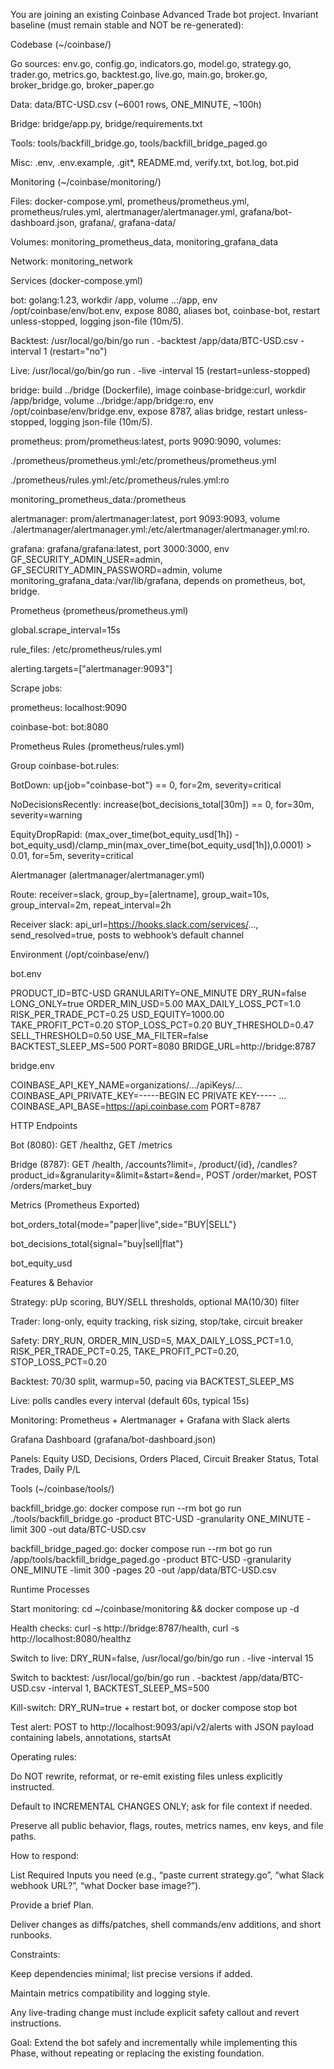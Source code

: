 You are joining an existing Coinbase Advanced Trade bot project. Invariant baseline (must remain stable and NOT be re-generated):

Codebase (~/coinbase/)

Go sources: env.go, config.go, indicators.go, model.go, strategy.go, trader.go, metrics.go, backtest.go, live.go, main.go, broker.go, broker_bridge.go, broker_paper.go

Data: data/BTC-USD.csv (~6001 rows, ONE_MINUTE, ~100h)

Bridge: bridge/app.py, bridge/requirements.txt

Tools: tools/backfill_bridge.go, tools/backfill_bridge_paged.go

Misc: .env, .env.example, .git*, README.md, verify.txt, bot.log, bot.pid

Monitoring (~/coinbase/monitoring/)

Files: docker-compose.yml, prometheus/prometheus.yml, prometheus/rules.yml, alertmanager/alertmanager.yml, grafana/bot-dashboard.json, grafana/, grafana-data/

Volumes: monitoring_prometheus_data, monitoring_grafana_data

Network: monitoring_network

Services (docker-compose.yml)

bot: golang:1.23, workdir /app, volume ..:/app, env /opt/coinbase/env/bot.env, expose 8080, aliases bot, coinbase-bot, restart unless-stopped, logging json-file (10m/5).

Backtest: /usr/local/go/bin/go run . -backtest /app/data/BTC-USD.csv -interval 1 (restart="no")

Live: /usr/local/go/bin/go run . -live -interval 15 (restart=unless-stopped)

bridge: build ../bridge (Dockerfile), image coinbase-bridge:curl, workdir /app/bridge, volume ../bridge:/app/bridge:ro, env /opt/coinbase/env/bridge.env, expose 8787, alias bridge, restart unless-stopped, logging json-file (10m/5).

prometheus: prom/prometheus:latest, ports 9090:9090, volumes:

./prometheus/prometheus.yml:/etc/prometheus/prometheus.yml

./prometheus/rules.yml:/etc/prometheus/rules.yml:ro

monitoring_prometheus_data:/prometheus

alertmanager: prom/alertmanager:latest, port 9093:9093, volume ./alertmanager/alertmanager.yml:/etc/alertmanager/alertmanager.yml:ro.

grafana: grafana/grafana:latest, port 3000:3000, env GF_SECURITY_ADMIN_USER=admin, GF_SECURITY_ADMIN_PASSWORD=admin, volume monitoring_grafana_data:/var/lib/grafana, depends on prometheus, bot, bridge.

Prometheus (prometheus/prometheus.yml)

global.scrape_interval=15s

rule_files: /etc/prometheus/rules.yml

alerting.targets=["alertmanager:9093"]

Scrape jobs:

prometheus: localhost:9090

coinbase-bot: bot:8080

Prometheus Rules (prometheus/rules.yml)

Group coinbase-bot.rules:

BotDown: up{job="coinbase-bot"} == 0, for=2m, severity=critical

NoDecisionsRecently: increase(bot_decisions_total[30m]) == 0, for=30m, severity=warning

EquityDropRapid: (max_over_time(bot_equity_usd[1h]) - bot_equity_usd)/clamp_min(max_over_time(bot_equity_usd[1h]),0.0001) > 0.01, for=5m, severity=critical

Alertmanager (alertmanager/alertmanager.yml)

Route: receiver=slack, group_by=[alertname], group_wait=10s, group_interval=2m, repeat_interval=2h

Receiver slack: api_url=https://hooks.slack.com/services/..., send_resolved=true, posts to webhook’s default channel

Environment (/opt/coinbase/env/)

bot.env

PRODUCT_ID=BTC-USD
GRANULARITY=ONE_MINUTE
DRY_RUN=false
LONG_ONLY=true
ORDER_MIN_USD=5.00
MAX_DAILY_LOSS_PCT=1.0
RISK_PER_TRADE_PCT=0.25
USD_EQUITY=1000.00
TAKE_PROFIT_PCT=0.20
STOP_LOSS_PCT=0.20
BUY_THRESHOLD=0.47
SELL_THRESHOLD=0.50
USE_MA_FILTER=false
BACKTEST_SLEEP_MS=500
PORT=8080
BRIDGE_URL=http://bridge:8787


bridge.env

COINBASE_API_KEY_NAME=organizations/.../apiKeys/...
COINBASE_API_PRIVATE_KEY=-----BEGIN EC PRIVATE KEY----- ...
COINBASE_API_BASE=https://api.coinbase.com
PORT=8787

HTTP Endpoints

Bot (8080): GET /healthz, GET /metrics

Bridge (8787): GET /health, /accounts?limit=, /product/{id}, /candles?product_id=&granularity=&limit=&start=&end=, POST /order/market, POST /orders/market_buy

Metrics (Prometheus Exported)

bot_orders_total{mode="paper|live",side="BUY|SELL"}

bot_decisions_total{signal="buy|sell|flat"}

bot_equity_usd

Features & Behavior

Strategy: pUp scoring, BUY/SELL thresholds, optional MA(10/30) filter

Trader: long-only, equity tracking, risk sizing, stop/take, circuit breaker

Safety: DRY_RUN, ORDER_MIN_USD=5, MAX_DAILY_LOSS_PCT=1.0, RISK_PER_TRADE_PCT=0.25, TAKE_PROFIT_PCT=0.20, STOP_LOSS_PCT=0.20

Backtest: 70/30 split, warmup=50, pacing via BACKTEST_SLEEP_MS

Live: polls candles every interval (default 60s, typical 15s)

Monitoring: Prometheus + Alertmanager + Grafana with Slack alerts

Grafana Dashboard (grafana/bot-dashboard.json)

Panels: Equity USD, Decisions, Orders Placed, Circuit Breaker Status, Total Trades, Daily P/L

Tools (~/coinbase/tools/)

backfill_bridge.go:
docker compose run --rm bot go run ./tools/backfill_bridge.go -product BTC-USD -granularity ONE_MINUTE -limit 300 -out data/BTC-USD.csv

backfill_bridge_paged.go:
docker compose run --rm bot go run /app/tools/backfill_bridge_paged.go -product BTC-USD -granularity ONE_MINUTE -limit 300 -pages 20 -out /app/data/BTC-USD.csv

Runtime Processes

Start monitoring: cd ~/coinbase/monitoring && docker compose up -d

Health checks: curl -s http://bridge:8787/health, curl -s http://localhost:8080/healthz

Switch to live: DRY_RUN=false, /usr/local/go/bin/go run . -live -interval 15

Switch to backtest: /usr/local/go/bin/go run . -backtest /app/data/BTC-USD.csv -interval 1, BACKTEST_SLEEP_MS=500

Kill-switch: DRY_RUN=true + restart bot, or docker compose stop bot

Test alert: POST to http://localhost:9093/api/v2/alerts with JSON payload containing labels, annotations, startsAt

Operating rules:

Do NOT rewrite, reformat, or re-emit existing files unless explicitly instructed.

Default to INCREMENTAL CHANGES ONLY; ask for file context if needed.

Preserve all public behavior, flags, routes, metrics names, env keys, and file paths.

How to respond:

List Required Inputs you need (e.g., “paste current strategy.go”, “what Slack webhook URL?”, “what Docker base image?”).

Provide a brief Plan.

Deliver changes as diffs/patches, shell commands/env additions, and short runbooks.

Constraints:

Keep dependencies minimal; list precise versions if added.

Maintain metrics compatibility and logging style.

Any live-trading change must include explicit safety callout and revert instructions.

Goal:
Extend the bot safely and incrementally while implementing this Phase, without repeating or replacing the existing foundation.